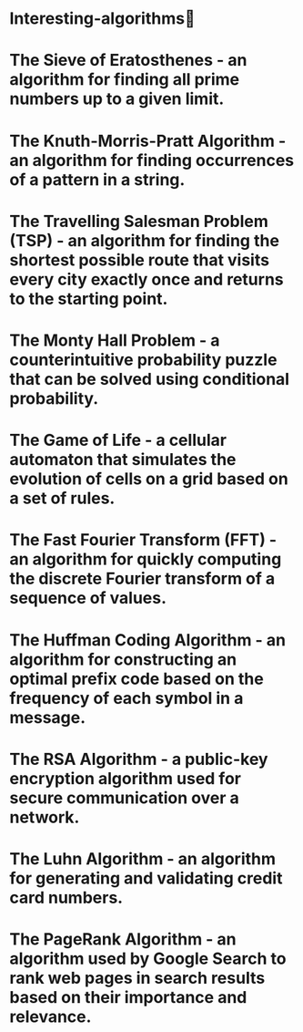 # Interesting-algorithms🧠


#  The Sieve of Eratosthenes - an algorithm for finding all prime numbers up to a given limit.
# The Knuth-Morris-Pratt Algorithm - an algorithm for finding occurrences of a pattern in a string.
# The Travelling Salesman Problem (TSP) - an algorithm for finding the shortest possible route that visits every city exactly once and returns to the starting point.
# The Monty Hall Problem - a counterintuitive probability puzzle that can be solved using conditional probability.
# The Game of Life - a cellular automaton that simulates the evolution of cells on a grid based on a set of rules.
# The Fast Fourier Transform (FFT) - an algorithm for quickly computing the discrete Fourier transform of a sequence of values.
# The Huffman Coding Algorithm - an algorithm for constructing an optimal prefix code based on the frequency of each symbol in a message.
# The RSA Algorithm - a public-key encryption algorithm used for secure communication over a network.
# The Luhn Algorithm - an algorithm for generating and validating credit card numbers.
# The PageRank Algorithm - an algorithm used by Google Search to rank web pages in search results based on their importance and relevance.
